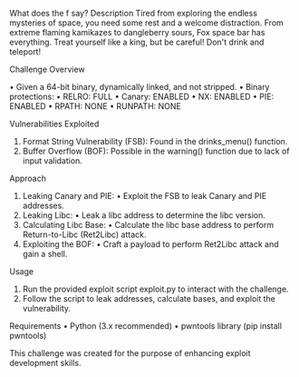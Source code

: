 What does the f say?
Description
Tired from exploring the endless mysteries of space, you need some rest and a welcome distraction. 
From extreme flaming kamikazes to dangleberry sours, Fox space bar has everything. 
Treat yourself like a king, but be careful! Don't drink and teleport!

Challenge Overview

•	Given a 64-bit binary, dynamically linked, and not stripped.
•	Binary protections:
•	RELRO: FULL
•	Canary: ENABLED
•	NX: ENABLED
•	PIE: ENABLED
•	RPATH: NONE
•	RUNPATH: NONE

Vulnerabilities Exploited

1.	Format String Vulnerability (FSB): Found in the drinks_menu() function.
2.	Buffer Overflow (BOF): Possible in the warning() function due to lack of input validation.

Approach

1.	Leaking Canary and PIE:
•	Exploit the FSB to leak Canary and PIE addresses.
2.	Leaking Libc:
•	Leak a libc address to determine the libc version.
3.	Calculating Libc Base:
•	Calculate the libc base address to perform Return-to-Libc (Ret2Libc) attack.
4.	Exploiting the BOF:
•	Craft a payload to perform Ret2Libc attack and gain a shell.

Usage
1.	Run the provided exploit script exploit.py to interact with the challenge.
2.	Follow the script to leak addresses, calculate bases, and exploit the vulnerability.

Requirements
•	Python (3.x recommended)
•	pwntools library (pip install pwntools)

This challenge was created for the purpose of enhancing exploit development skills.

